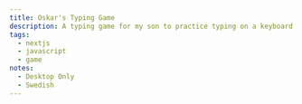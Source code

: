 ```yaml
---
title: Oskar's Typing Game
description: A typing game for my son to practice typing on a keyboard.  
tags:
  - nextjs
  - javascript
  - game
notes:
  - Desktop Only
  - Swedish 
---
```


